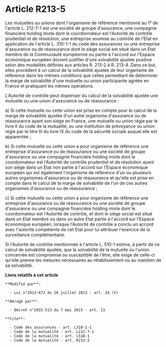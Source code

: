 # Article R213-5

Les mutuelles ou unions dont l'organisme de référence mentionné au 1° de l'article L. 212-7-1 est une société de groupe
d'assurance, une compagnie financière holding mixte dont le coordonnateur est l'Autorité de contrôle prudentiel et de
résolution, une entreprise soumise au contrôle de l'Etat en application de l'article L. 310-1-1 du code des assurances ou une
entreprise d'assurance ou de réassurance dont le siège social est situé dans un Etat membre de la Communauté européenne ou
partie à l'accord sur l'Espace économique européen doivent justifier d'une solvabilité ajustée positive selon des modalités
définies aux articles R. 213-2 à R. 213-4. Dans ce but, elles procèdent à un calcul de la solvabilité ajustée de leur
organisme de référence dans les mêmes conditions que celles permettant de déterminer la marge de solvabilité d'une mutuelle
ou union participante agréée en France et pratiquant les mêmes opérations. 

L'Autorité de contrôle peut dispenser du calcul de la solvabilité ajustée une mutuelle ou une union d'assurance ou de
réassurance : 

a) Si cette mutuelle ou cette union est prise en compte pour le calcul de la marge de solvabilité ajustée d'un autre
organisme d'assurance ou de réassurance ayant son siège en France, une mutuelle ou union régie par le livre II du code de la
mutualité, ou une institution de prévoyance ou union régie par le titre III du livre IX du code de la sécurité sociale auquel
elle est apparentée ; 

b) Si cette mutuelle ou cette union a pour organisme de référence une entreprise d'assurance ou de réassurance ou une société
de groupe d'assurance ou une compagnie financière holding mixte dont le coordonnateur est l'Autorité de contrôle prudentiel
et de résolution ayant son siège dans un Etat non partie à l'accord sur l'Espace économique européen qui est également
l'organisme de référence d'un ou plusieurs autres organismes d'assurance ou de réassurance et qu'elle est prise en compte
dans le calcul de la marge de solvabilité de l'un de ces autres organismes d'assurance ou de réassurance ; 

c) Si cette mutuelle ou cette union a pour organisme de référence une entreprise d'assurance ou de réassurance ou une société
de groupe d'assurance ou une compagnie financière holding mixte dont le coordonnateur est l'Autorité de contrôle, et dont le
siège social est situé dans un Etat membre ou dans un autre Etat partie à l'accord sur l'Espace économique européen, lorsque
l'Autorité de contrôle a conclu un accord avec l'autorité compétente de cet Etat pour lui attribuer l'exercice de la
surveillance complémentaire. 

Si l'Autorité de contrôle mentionnée à l'article L. 510-1 estime, à partir de ce calcul de solvabilité ajustée, que la
solvabilité de la mutuelle ou l'union concernée est compromise ou susceptible de l'être, elle exige de celle-ci qu'elle
prenne les mesures nécessaires au rétablissement ou au maintien de sa solvabilité.

**Liens relatifs à cet article**

	**Modifié par**:

	  - Loi n°2013-672 du 26 juillet 2013 - art. 24 (V)

	**Abrogé par**:

	  - Décret n°2015-513 du 7 mai 2015 - art. 13

	**Cite**:

	  - Code des assurances - art. L310-1-1
	  - Code de la mutualité - art. L212-7-1
	  - Code de la mutualité - art. L510-1
	  - Code de la mutualité - art. R213-2
